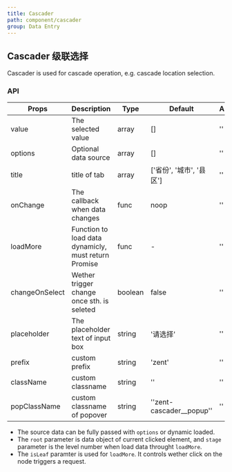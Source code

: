 ```yaml
---
title: Cascader
path: component/cascader
group: Data Entry
---
```


## Cascader 级联选择

Cascader is used for cascade operation, e.g. cascade location selection.

### API

| Props | Description | Type | Default | Alternatives |
|------|------|------|--------|--------|
| value | The selected value | array | [] | '' |
| options | Optional data source | array | [] | '' |
| title | title of tab | array | ['省份', '城市', '县区'] | '' |
| onChange | The callback when data changes | func | noop | '' |
| loadMore | Function to load data dynamicly, must return Promise | func | - | '' |
| changeOnSelect | Wether trigger change once sth. is seleted | boolean | false | '' |
| placeholder | The placeholder text of input box | string | '请选择' | '' |
| prefix | custom prefix | string | 'zent' | '' |
| className | custom classname | string | '' | '' |
| popClassName | custom classname of popover | string | ''zent-cascader__popup'' | '' |

-   The source data can be fully passed with `options` or dynamic loaded.
-   The `root` parameter is data object of current clicked element, and `stage` parameter is the level number when load data throught `loadMore`.
-   The `isLeaf` paramter is used for `loadMore`. It controls wether click on the node triggers a request.
